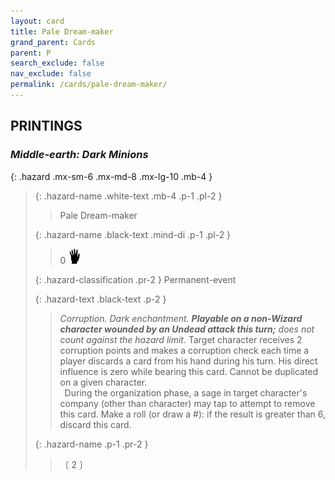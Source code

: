 ```yaml
---
layout: card
title: Pale Dream-maker
grand_parent: Cards
parent: P
search_exclude: false
nav_exclude: false
permalink: /cards/pale-dream-maker/
---
```


## PRINTINGS


### _Middle-earth: Dark Minions_

{: .hazard .mx-sm-6 .mx-md-8 .mx-lg-10 .mb-4 }
> {: .hazard-name .white-text .mb-4 .p-1 .pl-2 }
> > <div class="hazard-mp"></div>
> > <div class="card-name">Pale Dream-maker</div>
>
> {: .hazard-name .black-text .mind-di .p-1 .pl-2 }
> > 0 ![](/assets/images/di.svg)
>
> {: .hazard-classification .pr-2 }
> Permanent-event
>
> {: .hazard-text .black-text .p-2 }
> > _Corruption._ _Dark enchantment._ ***Playable on a non-Wizard character wounded by an Undead attack this turn;*** _does not count against the hazard limit_. Target character receives 2 corruption points and makes a corruption check each time a player discards a card from his hand during his turn. His direct influence is zero while bearing this card. Cannot be duplicated on a given character. <br>&ensp;During the organization phase, a sage in target character's company (other than character) may tap to attempt to remove this card. Make a roll (or draw a #): if the result is greater than 6, discard this card.  
>
> {: .hazard-name .p-1 .pr-2 }
> > <div class="card-shield"></div>
> > <div class="card-corruption-white">〔 2 〕</div>
